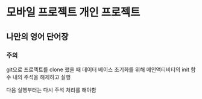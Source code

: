 # 모바일 프로젝트 개인 프로젝트
## 나만의 영어 단어장
### 주의 
git으로 프로젝트를 clone 했을 때 데이터 베이스 초기화를 위해 메인액티비티의 init 함수 내의 주석을 해제하고 실행

다음 실행부터는 다시 주석 처리를 해야함